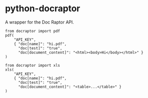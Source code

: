 # python-docraptor

A wrapper for the Doc Raptor API.

    from docraptor import pdf
    pdf(
        "API_KEY",
        { "doc[name]": "hi.pdf",
          "doc[test]": "true",
          "doc[document_content]": "<html><body>Hi</body></html>" }
    )

    from docraptor import xls
    xls(
        "API_KEY",
        { "doc[name]": "hi.pdf",
          "doc[test]": "true",
          "doc[document_content]": "<table>...</table>" }
    )
